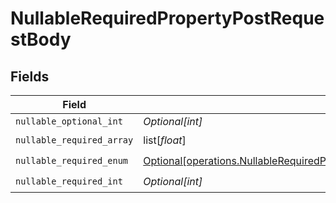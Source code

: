 # NullableRequiredPropertyPostRequestBody


## Fields

| Field                                                                                                                                                                          | Type                                                                                                                                                                           | Required                                                                                                                                                                       | Description                                                                                                                                                                    |
| ------------------------------------------------------------------------------------------------------------------------------------------------------------------------------ | ------------------------------------------------------------------------------------------------------------------------------------------------------------------------------ | ------------------------------------------------------------------------------------------------------------------------------------------------------------------------------ | ------------------------------------------------------------------------------------------------------------------------------------------------------------------------------ |
| `nullable_optional_int`                                                                                                                                                        | *Optional[int]*                                                                                                                                                                | :heavy_minus_sign:                                                                                                                                                             | N/A                                                                                                                                                                            |
| `nullable_required_array`                                                                                                                                                      | list[*float*]                                                                                                                                                                  | :heavy_check_mark:                                                                                                                                                             | N/A                                                                                                                                                                            |
| `nullable_required_enum`                                                                                                                                                       | [Optional[operations.NullableRequiredPropertyPostRequestBodyNullableRequiredEnum]](undefined/models/operations/nullablerequiredpropertypostrequestbodynullablerequiredenum.md) | :heavy_check_mark:                                                                                                                                                             | N/A                                                                                                                                                                            |
| `nullable_required_int`                                                                                                                                                        | *Optional[int]*                                                                                                                                                                | :heavy_check_mark:                                                                                                                                                             | N/A                                                                                                                                                                            |